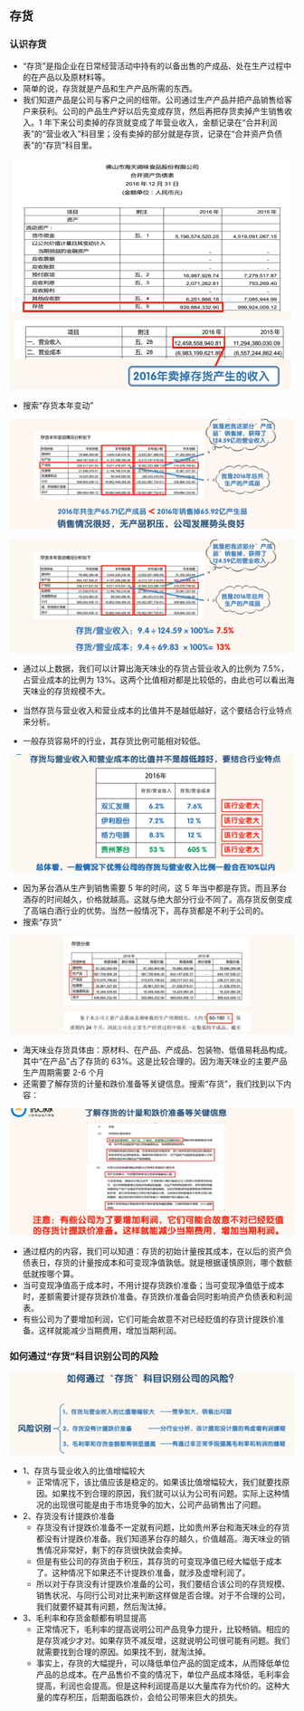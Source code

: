 ## 存货

### 认识存货

- “存货”是指企业在日常经营活动中持有的以备出售的产成品、处在生产过程中的在产品以及原材料等。
- 简单的说，存货就是产品和生产产品所需的东西。
- 我们知道产品是公司与客户之间的纽带。公司通过生产产品并把产品销售给客户来获利。公司的产品生产好以后先变成存货，然后再把存货卖掉产生销售收入。1 年下来公司卖掉的存货就变成了年营业收入，金额记录在“合并利润表”的“营业收入”科目里；没有卖掉的部分就是存货，记录在“合并资产负债表”的“存货”科目里。

<img src="images/image-20220505122502755.png" alt="image-20220505122502755" style="zoom:50%;" />

- 搜索“存货本年变动”

![image-20220505122606684](images/image-20220505122606684.png)

![image-20220505122639396](images/image-20220505122639396.png)

- 通过以上数据，我们可以计算出海天味业的存货占营业收入的比例为 7.5%，占营业成本的比例为 13%。这两个比值相对都是比较低的，由此也可以看出海天味业的存货规模不大。

- 当然存货与营业收入和营业成本的比值并不是越低越好，这个要结合行业特点来分析。
- 一般存货容易坏的行业，其存货比例可能相对较低。

![image-20220505122905789](images/image-20220505122905789.png)

- 因为茅台酒从生产到销售需要 5 年的时间，这 5 年当中都是存货。而且茅台酒存的时间越久，价格就越高。这就与绝大部分行业不同了。高存货反倒变成了高端白酒行业的优势。当然一般情况下，高存货都是不利于公司的。
- 搜索“存货”

![image-20220505122929933](images/image-20220505122929933.png)

- 海天味业存货具体由：原材料、在产品、产成品、包装物、低值易耗品构成。其中“在产品”占了存货的 63%。这是比较合理的。因为海天味业的主要产品生产周期需要 2-6 个月
- 还需要了解存货的计量和跌价准备等关键信息。搜索“存货”，我们找到以下内容：

![image-20220505123201738](images/image-20220505123201738.png)

- 通过框内的内容，我们可以知道：存货的初始计量按其成本，在以后的资产负债表日，存货的计量按成本和可变现净值孰低。就是根据谨慎原则，哪个数额低就按哪个算。
- 当可变现净值高于成本时，不用计提存货跌价准备；当可变现净值低于成本时，差额需要计提存货跌价准备。存货跌价准备会同时影响资产负债表和利润表。
- 有些公司为了要增加利润，它们可能会故意不对已经贬值的存货计提跌价准备。这样就能减少当期费用，增加当期利润。

### 如何通过“存货”科目识别公司的风险

![image-20220505123356118](images/image-20220505123356118.png)

- 1、存货与营业收入的比值增幅较大
  - 正常情况下，该比值应该是稳定的。如果该比值增幅较大，我们就要找原因。如果找不到合理的原因，我们就可以认为公司有问题。实际上这种情况的出现很可能是由于市场竞争的加大，公司产品销售出了问题。
- 2、存货没有计提跌价准备
  - 存货没有计提跌价准备不一定就有问题，比如贵州茅台和海天味业的存货都没有计提跌价准备。我们知道茅台存的越久，价值越高。海天味业的销售情况非常好，剩下的存货很快就会卖掉。
  - 但是有些公司的存货由于积压，其存货的可变现净值已经大幅低于成本了。这种情况下如果还不计提跌价准备，就涉及虚增利润了。
  - 所以对于存货没有计提跌价准备的公司，我们要结合该公司的存货规模、销售状况、与同行公司对比来判断这样做是否合理。对于不合理的公司，我们就要怀疑其有问题，然后淘汰掉。
- 3、毛利率和存货金额都有明显提高
  - 正常情况下，毛利率的提高说明公司产品竞争力提升，比较畅销。相应的是存货减少才对。如果存货不减反增，这就说明公司很可能有问题。我们就需要找到合理的原因。如果找不到，就淘汰掉。
  - 事实上，存货的大幅提升，可以降低单位产品的固定成本，从而降低单位产品的总成本。在产品售价不变的情况下，单位产品成本降低，毛利率会提高，利润也会提高。但是这种利润提高是以大量库存为代价的。这种大量的库存积压，后期面临跌价，会给公司带来巨大的损失。